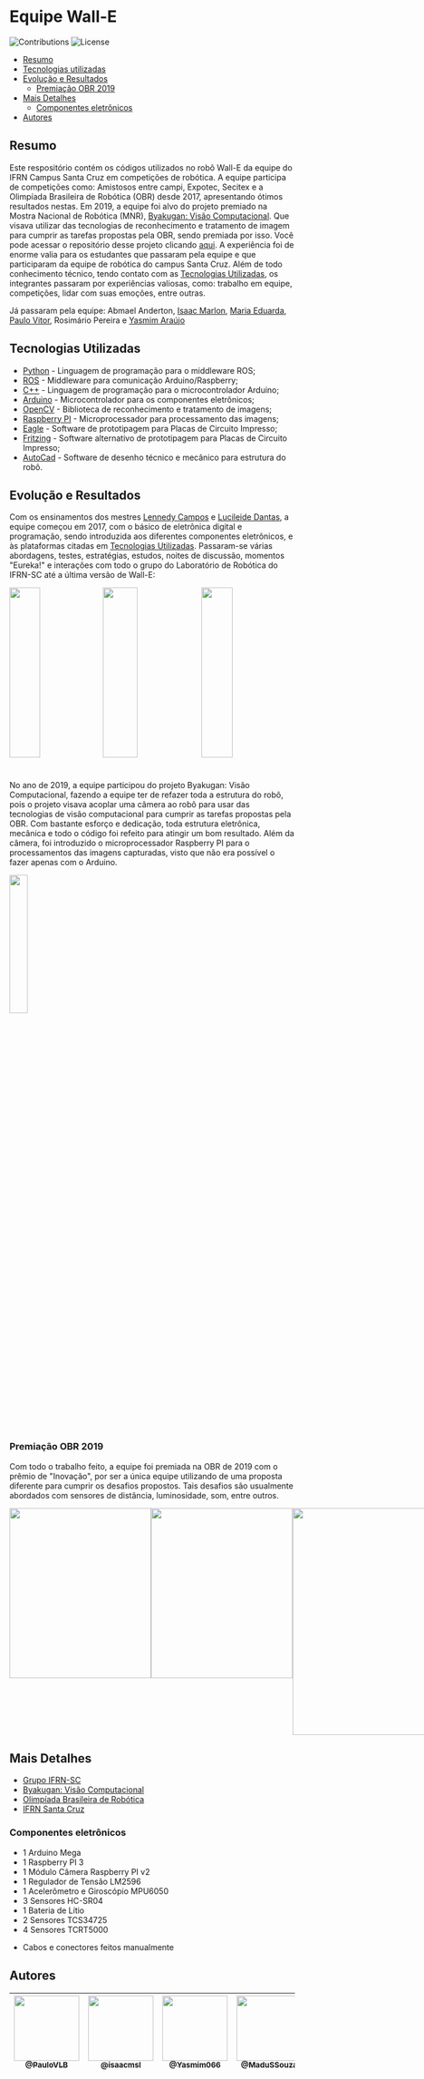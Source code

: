 # Equipe Wall-E

![Contributions](https://img.shields.io/badge/contributions-welcome-brightgreen.svg)
 ![License](https://img.shields.io/github/license/PauloVLB/byakuganv2)

- [Resumo](#resumo)
- [Tecnologias utilizadas](#tecnologias-utilizadas)
- [Evolução e Resultados](#evolução-e-resultados)
    - [Premiação OBR 2019](#premiação-obr-2019)
- [Mais Detalhes](#mais-detalhes)
    - [Componentes eletrônicos](##componentes-eletrônicos)
- [Autores](#autores)


## Resumo 

Este respositório contém os códigos utilizados no robô Wall-E da equipe do IFRN Campus Santa Cruz em competições de robótica. A equipe participa de competições como: Amistosos entre campi, Expotec, Secitex e a Olimpíada Brasileira de Robótica (OBR) desde 2017, apresentando ótimos resultados nestas. Em 2019, a equipe foi alvo do projeto premiado na Mostra Nacional de Robótica (MNR), [Byakugan: Visão Computacional](https://github.com/PauloVLB/byakuganv2). Que visava utilizar das tecnologias de reconhecimento e tratamento de imagem para cumprir as tarefas propostas pela OBR, sendo premiada por isso. Você pode acessar o repositório desse projeto clicando [aqui](https://github.com/PauloVLB/byakuganv2). A experiência foi de enorme valia para os estudantes que passaram pela equipe e que participaram da equipe de robótica do campus Santa Cruz. Além de todo conhecimento técnico, tendo contato com as [Tecnologias Utilizadas](##tecnologias-utilizadas), os integrantes passaram por experiências valiosas, como: trabalho em equipe, competições, lidar com suas emoções, entre outras. 

Já passaram pela equipe: Abmael Anderton, [Isaac Marlon](https://github.com/isaacmsl), [Maria Eduarda](https://github.com/MaduSSouza), [Paulo Vitor](https://github.com/PauloVLB), Rosimário Pereira e [Yasmim Araújo](https://github.com/Yasmim066)

## Tecnologias Utilizadas

- [Python](https://www.python.org/) - Linguagem de programação para o middleware ROS;
- [ROS](http://wiki.ros.org/pt_BR/ROS/Tutorials) - Middleware para comunicação Arduino/Raspberry;
- [C++](https://www.cplusplus.com/) - Linguagem de programação para o microcontrolador Arduino;
- [Arduino](https://www.arduino.cc/) - Microcontrolador para os componentes eletrônicos;
- [OpenCV](https://opencv.org/) - Biblioteca de reconhecimento e tratamento de imagens;
- [Raspberry PI](https://www.raspberrypi.org/) - Microprocessador para processamento das imagens;
- [Eagle](https://www.autodesk.com/products/eagle/overview) - Software de prototipagem para Placas de Circuito Impresso;
- [Fritzing](https://fritzing.org/) - Software alternativo de prototipagem para Placas de Circuito Impresso;
- [AutoCad](https://www.autodesk.com.br/products/autocad/overview) - Software de desenho técnico e mecânico para estrutura do robô.

## Evolução e Resultados

Com os ensinamentos dos mestres [Lennedy Campos](https://github.com/lennedy) e [Lucileide Dantas](https://github.com/lucileidedantas), a equipe começou em 2017, com o básico de eletrônica digital e programação, sendo introduzida aos diferentes componentes eletrônicos, e às plataformas citadas em [Tecnologias Utilizadas](##tecnologias-utilizadas).  Passaram-se várias abordagens, testes, estratégias, estudos, noites de discussão, momentos "Eureka!" e interações com todo o grupo do Laboratório de Robótica do IFRN-SC até a última versão de Wall-E:


<div style="display: flex; margin-bottom: 40px">
    <img src="https://user-images.githubusercontent.com/31678236/94839273-218db680-03ed-11eb-9c15-3a52a866baa6.png" width="33%" height="300"></img>
    <img src="https://user-images.githubusercontent.com/31678236/94826043-49751e00-03dd-11eb-931a-83c8e2fb9699.png" width="35%" height="300"></img>
    <img src="https://user-images.githubusercontent.com/31678236/94839477-6f0a2380-03ed-11eb-8fcc-06eed482c643.png" width="33%" height="300"></img> 
</div>


<p>No ano de 2019, a equipe participou do projeto Byakugan: Visão Computacional, fazendo a equipe ter de refazer toda a estrutura do robô, pois o projeto visava acoplar uma câmera ao robô para usar das tecnologias de visão computacional para cumprir as tarefas propostas pela OBR. Com bastante esforço e dedicação, toda estrutura eletrônica, mecânica e todo o código foi refeito para atingir um bom resultado. Além da câmera, foi introduzido o microprocessador Raspberry PI para o processamentos das imagens capturadas, visto que não era possível o fazer apenas com o Arduino.</p>

<img src="https://user-images.githubusercontent.com/31678236/94826507-c1434880-03dd-11eb-8217-676c4dd79733.png" width="25%">

### Premiação OBR 2019 

Com todo o trabalho feito, a equipe foi premiada na OBR de 2019 com o prêmio de "Inovação", por ser a única equipe utilizando de uma proposta diferente para cumprir os desafios propostos. Tais desafios são usualmente abordados com sensores de distância, luminosidade, som, entre outros. 

<div style="display: flex;">
    <img src="https://user-images.githubusercontent.com/31678236/94827836-4418d300-03df-11eb-90a7-3cedbbe40cfb.png" width="250px" height="300px">
    <img src="https://user-images.githubusercontent.com/31678236/94827912-572ba300-03df-11eb-8f9f-8295af6e8ab5.png" width="250px" height="300px">
    <img src="https://user-images.githubusercontent.com/31678236/94829400-de2d4b00-03e0-11eb-81d5-fe148d7cb243.png" width="500px" height="400px">
</div>



## Mais Detalhes

- [Grupo IFRN-SC](https://github.com/IFRN-SC)
- [Byakugan: Visão Computacional](https://github.com/PauloVLB/byakuganv2)
- [Olimpíada Brasileira de Robótica](http://www.obr.org.br/)
- [IFRN Santa Cruz](https://portal.ifrn.edu.br/campus/santacruz/)

### Componentes eletrônicos

- 1 Arduino Mega
- 1 Raspberry PI 3
- 1 Módulo Câmera Raspberry PI v2
- 1 Regulador de Tensão LM2596
- 1 Acelerômetro e Giroscópio MPU6050
- 3 Sensores HC-SR04
- 1 Bateria de Lítio
- 2 Sensores TCS34725
- 4 Sensores TCRT5000

* Cabos e conectores feitos manualmente

## Autores

| [<img src="https://avatars3.githubusercontent.com/u/31678236?s=400&v=4" width=115><br><sub>@PauloVLB</sub>](https://github.com/PauloVLB) | [<img src="https://avatars3.githubusercontent.com/u/31693006?s=460&v=4" width=115><br><sub>@isaacmsl</sub>](https://github.com/isaacmsl) | [<img src="https://avatars3.githubusercontent.com/u/31935570?s=400&v=4" width=115><br><sub>@Yasmim066</sub>](https://github.com/Yasmim066) |[<img src="https://avatars3.githubusercontent.com/u/49988538?s=400&v=4" width=115><br><sub>@MaduSSouza</sub>](https://github.com/MaduSSouza) | [<img src="https://avatars3.githubusercontent.com/u/4775968?s=400&v=4" width=115><br><sub>@lennedy</sub>](https://github.com/lennedy) | [<img src="https://avatars3.githubusercontent.com/u/30004376?s=400&v=4" width=115><br><sub>@lucileidedantas</sub>](https://github.com/lucileidedantas) |
| :---: | :---: | :---: | :---: | :---: | :---: |
